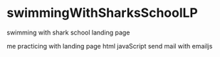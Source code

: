 # swimmingWithSharksSchoolLP
swimming with shark school landing page

me practicing with landing page
html
javaScript
send mail with emailjs
